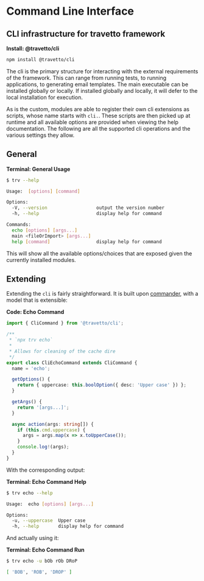 <!-- This file was generated by @travetto/doc and should not be modified directly -->
<!-- Please modify https://github.com/travetto/travetto/tree/main/module/cli/DOC.ts and execute "npx trv doc" to rebuild -->
# Command Line Interface
## CLI infrastructure for travetto framework

**Install: @travetto/cli**
```bash
npm install @travetto/cli
```

The cli is the primary structure for interacting with the external requirements of the framework.  This can range from running tests, to running applications, to generating email templates. The main executable can be installed globally or locally.  If installed globally and locally, it will defer to the local installation for execution.

As is the custom, modules are able to register their own cli extensions as scripts, whose name starts with `cli.`.  These scripts are then picked up at runtime and all available options are provided when viewing the help documentation.  The following are all the supported cli operations and the various settings they allow.

## General

**Terminal: General Usage**
```bash
$ trv --help

Usage:  [options] [command]

Options:
  -V, --version                  output the version number
  -h, --help                     display help for command

Commands:
  echo [options] [args...]
  main <fileOrImport> [args...]
  help [command]                 display help for command
```

This will show all the available options/choices that are exposed given the currently installed modules.

## Extending

Extending the `cli` is fairly straightforward.  It is built upon [commander](https://www.npmjs.com/package/commander), with a model that is extensible:

**Code: Echo Command**
```typescript
import { CliCommand } from '@travetto/cli';

/**
 * `npx trv echo`
 *
 * Allows for cleaning of the cache dire
 */
export class CliEchoCommand extends CliCommand {
  name = 'echo';

  getOptions() {
    return { uppercase: this.boolOption({ desc: 'Upper case' }) };
  }

  getArgs() {
    return '[args...]';
  }

  async action(args: string[]) {
    if (this.cmd.uppercase) {
      args = args.map(x => x.toUpperCase());
    }
    console.log!(args);
  }
}
```

With the corresponding output:

**Terminal: Echo Command Help**
```bash
$ trv echo --help

Usage:  echo [options] [args...]

Options:
  -u, --uppercase  Upper case
  -h, --help       display help for command
```

And actually using it:

**Terminal: Echo Command Run**
```bash
$ trv echo -u bOb rOb DRoP

[ 'BOB', 'ROB', 'DROP' ]
```
